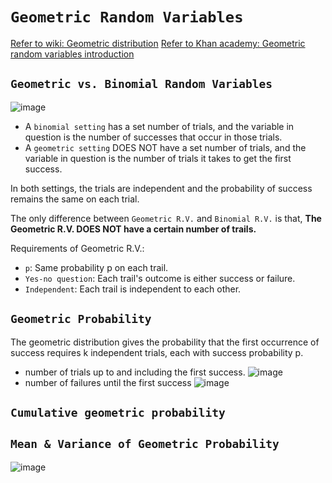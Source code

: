 # `Geometric Random Variables`


[Refer to wiki: Geometric distribution](https://www.wikiwand.com/en/Geometric_distribution)
[Refer to Khan academy: Geometric random variables introduction](https://www.khanacademy.org/math/ap-statistics/random-variables-ap/modal/v/geometric-random-variables-introduction)

## `Geometric vs. Binomial Random Variables`
![image](https://user-images.githubusercontent.com/14041622/44519111-9f574200-a6fe-11e8-8853-bb97da651ec3.png)

- A `binomial setting` has a set number of trials, and the variable in question is the number of successes that occur in those trials.
- A `geometric setting` DOES NOT have a set number of trials, and the variable in question is the number of trials it takes to get the first success.

In both settings, the trials are independent and the probability of success remains the same on each trial.

The only difference between `Geometric R.V.` and `Binomial R.V.` is that, 
**The Geometric R.V. DOES NOT have a certain number of trails.**

Requirements of Geometric R.V.:
- `p`: Same probability p on each trail.
- `Yes-no question`: Each trail's outcome is either success or failure.
- `Independent`: Each trail is independent to each other.


## `Geometric Probability`
The geometric distribution gives the probability that the first occurrence of success requires k independent trials, each with success probability p.

- number of trials up to and including the first success.
![image](https://user-images.githubusercontent.com/14041622/44522832-658c3880-a70a-11e8-9f4b-31ff5e1b06df.png)
- number of failures until the first success
![image](https://user-images.githubusercontent.com/14041622/44522847-6b821980-a70a-11e8-8346-43ba2cc559e6.png)


## `Cumulative geometric probability`


## `Mean & Variance of Geometric Probability`

![image](https://user-images.githubusercontent.com/14041622/44578538-78fcd980-a7c6-11e8-9843-6d1a493afe92.png)
